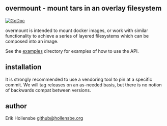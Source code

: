 ## overmount - mount tars in an overlay filesystem

[![GoDoc](https://godoc.org/github.com/erikh/overmount?status.svg)](https://godoc.org/github.com/erikh/overmount)

overmount is intended to mount docker images, or work with similar
functionality to achieve a series of layered filesystems which can be composed
into an image.

See the [examples](https://github.com/erikh/overmount/tree/master/examples)
directory for examples of how to use the API.

## installation

It is strongly recommended to use a vendoring tool to pin at a specific commit.
We will tag releases on an as-needed basis, but there is no notion of backwards
compat between versions.

## author

Erik Hollensbe <github@hollensbe.org>
